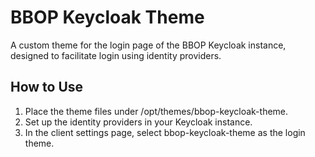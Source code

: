# BBOP Keycloak Theme

A custom theme for the login page of the BBOP Keycloak instance, designed to facilitate login using identity providers.

## How to Use

1. Place the theme files under /opt/themes/bbop-keycloak-theme.
2. Set up the identity providers in your Keycloak instance.
3. In the client settings page, select bbop-keycloak-theme as the login theme.